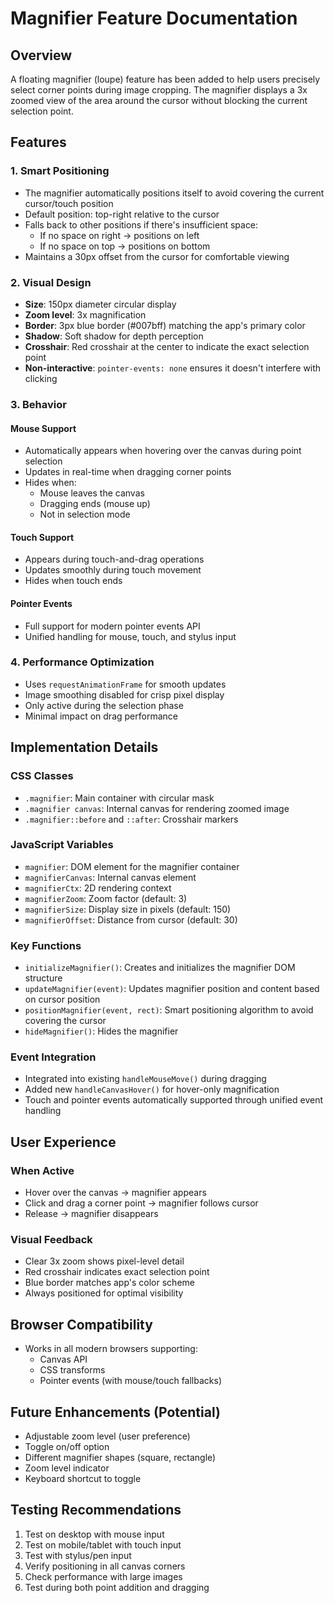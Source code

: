 # Magnifier Feature Documentation

## Overview

A floating magnifier (loupe) feature has been added to help users precisely select corner points during image cropping. The magnifier displays a 3x zoomed view of the area around the cursor without blocking the current selection point.

## Features

### 1. Smart Positioning

- The magnifier automatically positions itself to avoid covering the current cursor/touch position
- Default position: top-right relative to the cursor
- Falls back to other positions if there's insufficient space:
  - If no space on right → positions on left
  - If no space on top → positions on bottom
- Maintains a 30px offset from the cursor for comfortable viewing

### 2. Visual Design

- **Size**: 150px diameter circular display
- **Zoom level**: 3x magnification
- **Border**: 3px blue border (#007bff) matching the app's primary color
- **Shadow**: Soft shadow for depth perception
- **Crosshair**: Red crosshair at the center to indicate the exact selection point
- **Non-interactive**: `pointer-events: none` ensures it doesn't interfere with clicking

### 3. Behavior

#### Mouse Support

- Automatically appears when hovering over the canvas during point selection
- Updates in real-time when dragging corner points
- Hides when:
  - Mouse leaves the canvas
  - Dragging ends (mouse up)
  - Not in selection mode

#### Touch Support

- Appears during touch-and-drag operations
- Updates smoothly during touch movement
- Hides when touch ends

#### Pointer Events

- Full support for modern pointer events API
- Unified handling for mouse, touch, and stylus input

### 4. Performance Optimization

- Uses `requestAnimationFrame` for smooth updates
- Image smoothing disabled for crisp pixel display
- Only active during the selection phase
- Minimal impact on drag performance

## Implementation Details

### CSS Classes

- `.magnifier`: Main container with circular mask
- `.magnifier canvas`: Internal canvas for rendering zoomed image
- `.magnifier::before` and `::after`: Crosshair markers

### JavaScript Variables

- `magnifier`: DOM element for the magnifier container
- `magnifierCanvas`: Internal canvas element
- `magnifierCtx`: 2D rendering context
- `magnifierZoom`: Zoom factor (default: 3)
- `magnifierSize`: Display size in pixels (default: 150)
- `magnifierOffset`: Distance from cursor (default: 30)

### Key Functions

- `initializeMagnifier()`: Creates and initializes the magnifier DOM structure
- `updateMagnifier(event)`: Updates magnifier position and content based on cursor position
- `positionMagnifier(event, rect)`: Smart positioning algorithm to avoid covering the cursor
- `hideMagnifier()`: Hides the magnifier

### Event Integration

- Integrated into existing `handleMouseMove()` during dragging
- Added new `handleCanvasHover()` for hover-only magnification
- Touch and pointer events automatically supported through unified event handling

## User Experience

### When Active

- Hover over the canvas → magnifier appears
- Click and drag a corner point → magnifier follows cursor
- Release → magnifier disappears

### Visual Feedback

- Clear 3x zoom shows pixel-level detail
- Red crosshair indicates exact selection point
- Blue border matches app's color scheme
- Always positioned for optimal visibility

## Browser Compatibility

- Works in all modern browsers supporting:
  - Canvas API
  - CSS transforms
  - Pointer events (with mouse/touch fallbacks)

## Future Enhancements (Potential)

- Adjustable zoom level (user preference)
- Toggle on/off option
- Different magnifier shapes (square, rectangle)
- Zoom level indicator
- Keyboard shortcut to toggle

## Testing Recommendations

1. Test on desktop with mouse input
2. Test on mobile/tablet with touch input
3. Test with stylus/pen input
4. Verify positioning in all canvas corners
5. Check performance with large images
6. Test during both point addition and dragging
